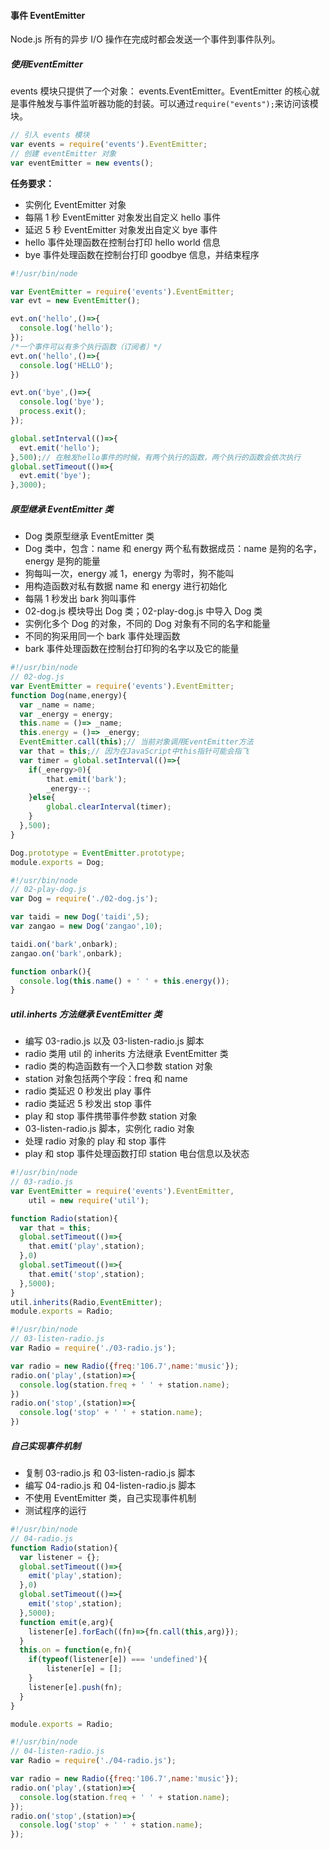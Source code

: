#### 事件 EventEmitter

Node.js 所有的异步 I/O 操作在完成时都会发送一个事件到事件队列。

##### 使用EventEmitter

events 模块只提供了一个对象： events.EventEmitter。EventEmitter 的核心就是事件触发与事件监听器功能的封装。可以通过`require("events");`来访问该模块。

```javascript
// 引入 events 模块
var events = require('events').EventEmitter;
// 创建 eventEmitter 对象
var eventEmitter = new events();
```

**任务要求：**

- 实例化 EventEmitter 对象
- 每隔 1 秒 EventEmitter 对象发出自定义 hello 事件
- 延迟 5 秒 EventEmitter 对象发出自定义 bye 事件
- hello 事件处理函数在控制台打印 hello world 信息
- bye 事件处理函数在控制台打印 goodbye 信息，并结束程序

```javascript
#!/usr/bin/node

var EventEmitter = require('events').EventEmitter;
var evt = new EventEmitter();

evt.on('hello',()=>{
  console.log('hello');
});
/*一个事件可以有多个执行函数（订阅者）*/
evt.on('hello',()=>{
  console.log('HELLO');
})

evt.on('bye',()=>{
  console.log('bye');
  process.exit();
});

global.setInterval(()=>{
  evt.emit('hello');
},500);// 在触发hello事件的时候，有两个执行的函数，两个执行的函数会依次执行
global.setTimeout(()=>{
  evt.emit('bye');
},3000);
```

##### 原型继承 EventEmitter 类

- Dog 类原型继承 EventEmitter 类
- Dog 类中，包含：name 和 energy 两个私有数据成员：name 是狗的名字，energy 是狗的能量
- 狗每叫一次，energy 减 1，energy 为零时，狗不能叫
- 用构造函数对私有数据 name 和 energy 进行初始化
- 每隔 1 秒发出 bark 狗叫事件
- 02-dog.js 模块导出 Dog 类；02-play-dog.js 中导入 Dog 类
- 实例化多个 Dog 的对象，不同的 Dog 对象有不同的名字和能量
- 不同的狗采用同一个 bark 事件处理函数
- bark 事件处理函数在控制台打印狗的名字以及它的能量

```javascript
#!/usr/bin/node
// 02-dog.js
var EventEmitter = require('events').EventEmitter;
function Dog(name,energy){
  var _name = name;
  var _energy = energy;
  this.name = ()=> _name;
  this.energy = ()=> _energy;
  EventEmitter.call(this);// 当前对象调用EventEmitter方法
  var that = this;// 因为在JavaScript中this指针可能会指飞
  var timer = global.setInterval(()=>{
  	if(_energy>0){
  		that.emit('bark');
    	_energy--;
	}else{
  		global.clearInterval(timer);
	}
  },500);
}

Dog.prototype = EventEmitter.prototype;
module.exports = Dog;
```

```javascript
#!/usr/bin/node
// 02-play-dog.js
var Dog = require('./02-dog.js');

var taidi = new Dog('taidi',5);
var zangao = new Dog('zangao',10);

taidi.on('bark',onbark);
zangao.on('bark',onbark);

function onbark(){
  console.log(this.name() + ' ' + this.energy());
}
```

##### util.inherts 方法继承 EventEmitter 类

- 编写 03-radio.js 以及 03-listen-radio.js 脚本
- radio 类用 util 的 inherits 方法继承 EventEmitter 类
- radio 类的构造函数有一个入口参数 station 对象
- station 对象包括两个字段：freq 和 name
- radio 类延迟 0 秒发出 play 事件
- radio 类延迟 5 秒发出 stop 事件
- play 和 stop 事件携带事件参数 station 对象
- 03-listen-radio.js 脚本，实例化 radio 对象
- 处理 radio 对象的 play 和 stop 事件
- play 和 stop 事件处理函数打印 station 电台信息以及状态

```javascript
#!/usr/bin/node
// 03-radio.js
var EventEmitter = require('events').EventEmitter,
	util = new require('util');

function Radio(station){
  var that = this;
  global.setTimeout(()=>{
  	that.emit('play',station);
  },0)
  global.setTimeout(()=>{
  	that.emit('stop',station);
  },5000);
}
util.inherits(Radio,EventEmitter);
module.exports = Radio;
```

```javascript
#!/usr/bin/node
// 03-listen-radio.js
var Radio = require('./03-radio.js');

var radio = new Radio({freq:'106.7',name:'music'});
radio.on('play',(station)=>{
  console.log(station.freq + ' ' + station.name);
})
radio.on('stop',(station)=>{
  console.log('stop' + ' ' + station.name);
})
```

##### 自己实现事件机制

- 复制 03-radio.js 和 03-listen-radio.js 脚本
- 编写 04-radio.js 和 04-listen-radio.js 脚本
- 不使用 EventEmitter 类，自己实现事件机制
- 测试程序的运行

```javascript
#!/usr/bin/node
// 04-radio.js
function Radio(station){
  var listener = {};
  global.setTimeout(()=>{
  	emit('play',station);
  },0)
  global.setTimeout(()=>{
  	emit('stop',station);
  },5000);
  function emit(e,arg){
  	listener[e].forEach((fn)=>{fn.call(this,arg)});
  }
  this.on = function(e,fn){
  	if(typeof(listener[e]) === 'undefined'){
  		listener[e] = [];
	}
    listener[e].push(fn);
  }
}

module.exports = Radio;
```

```javascript
#!/usr/bin/node
// 04-listen-radio.js
var Radio = require('./04-radio.js');

var radio = new Radio({freq:'106.7',name:'music'});
radio.on('play',(station)=>{
  console.log(station.freq + ' ' + station.name);
});
radio.on('stop',(station)=>{
  console.log('stop' + ' ' + station.name);
});
```